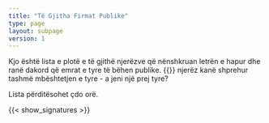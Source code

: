 ```yaml
---
title: "Të Gjitha Firmat Publike"
type: page
layout: subpage
version: 1
---
```


Kjo është lista e plotë e të gjithë njerëzve që nënshkruan letrën e hapur dhe ranë dakord që emrat e tyre të bëhen publike. {{<count type = "signature">}} njerëz kanë shprehur tashmë mbështetjen e tyre - a jeni një prej tyre?

Lista përditësohet çdo orë.

{{< show_signatures >}}
